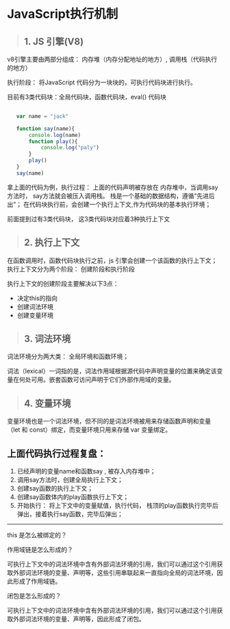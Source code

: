 # JavaScript执行机制


> ## 1. JS 引擎(V8)

v8引擎主要由两部分组成： 内存堆（内存分配地址的地方）, 调用栈（代码执行的地方）

执行阶段： 将JavaScript 代码分为一块块的，可执行代码块进行执行。

目前有3类代码块：全局代码块，函数代码块，eval() 代码块

```javascript
  
   var name = "jack"

   function say(name){
       console.log(name)
       function play(){
           console.log("paly")
       }
       play()
   }
   say(name)

```

拿上面的代码为例，执行过程： 上面的代码声明被存放在 内存堆中，当调用say 方法时， say方法就会被压入调用栈。 栈是一个基础的数据结构，遵循“先进后出”；
在代码块执行前，会创建一个执行上下文,作为代码块的基本执行环境；

前面提到过有3类代码块， 这3类代码块对应着3种执行上下文

> ## 2. 执行上下文
在函数调用时，函数代码块执行之前，js 引擎会创建一个该函数的执行上下文；
执行上下文分为两个阶段： 创建阶段和执行阶段 

执行上下文的创建阶段主要解决以下3点： 
+ 决定this的指向
+ 创建词法环境
+ 创建变量环境 


> ## 3. 词法环境

词法环境分为两大类： 全局环境和函数环境；

词法（lexical）一词指的是，词法作用域根据源代码中声明变量的位置来确定该变量在何处可用。嵌套函数可访问声明于它们外部作用域的变量。

> ## 4. 变量环境

变量环境也是一个词法环境，但不同的是词法环境被用来存储函数声明和变量（let 和 const）绑定，而变量环境只用来存储 var 变量绑定。


## 上面代码执行过程复盘：

1. 已经声明的变量name和函数say , 被存入内存堆中；
2. 调用say方法时，创建全局执行上下文；
3. 创建say函数的执行上下文；
4. 创建say函数体内的play函数执行上下文；
5. 开始执行： 将上下文中的变量赋值，执行代码， 栈顶的play函数执行完毕后弹出，接着执行say函数，完毕后弹出；


------
 this 是怎么被绑定的？

 作用域链是怎么形成的？

可执行上下文中的词法环境中含有外部词法环境的引用，我们可以通过这个引用获取外部词法环境的变量、声明等，这些引用串联起来一直指向全局的词法环境，因此形成了作用域链。

 闭包是怎么形成的？

可执行上下文中的词法环境中含有外部词法环境的引用，我们可以通过这个引用获取外部词法环境的变量、声明等，因此形成了闭包。
